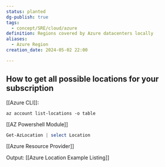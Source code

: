 ```yaml
---
status: planted
dg-publish: true
tags:
  - concept/SRE/cloud/azure
definition: Regions covered by Azure datacenters locally
aliases:
  - Azure Region
creation_date: 2024-05-02 22:00

---
```


## How to get all possible locations for your subscription
[[Azure CLI]]:

```
az account list-locations -o table
```
[[AZ Powershell Module]]
```powershell
Get-AzLocation | select Location
```

[[Azure Resource Provider]]

Output: [[Azure Location Example Listing]]

